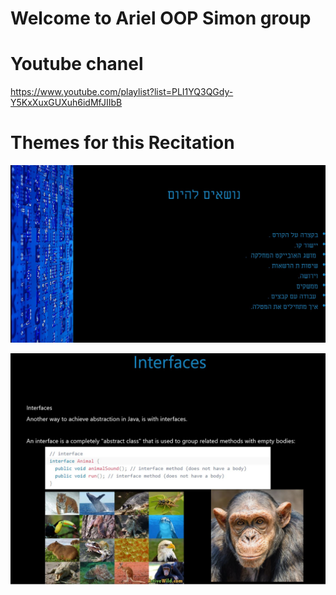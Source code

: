 # Welcome to Ariel OOP Simon group

# Youtube chanel 
https://www.youtube.com/playlist?list=PLI1YQ3QGdy-Y5KxXuxGUXuh6idMfJIIbB


# Themes for this Recitation  

![](resources/themes.JPG)

![](resources/interface.jpg)

